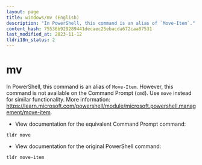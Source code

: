 ```yaml
---
layout: page
title: windows/mv (English)
description: "In PowerShell, this command is an alias of `Move-Item`."
content_hash: 75536b929289441decaec25ebacda672caa87531
last_modified_at: 2023-11-12
tldri18n_status: 2
---
```

# mv

In PowerShell, this command is an alias of `Move-Item`.
However, this command is not available on the Command Prompt (`cmd`). Use `move` instead for similar functionality.
More information: <https://learn.microsoft.com/powershell/module/microsoft.powershell.management/move-item>.

- View documentation for the equivalent Command Prompt command:

`tldr move`

- View documentation for the original PowerShell command:

`tldr move-item`
